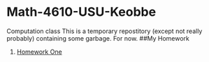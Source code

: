 # Math-4610-USU-Keobbe
Computation class
This is a temporary repostitory (except not really probably) containing some garbage. For now. 
##My Homework

1. [Homework One](http://jvkeobbe.math-4610-USU-Keobbe.github.io/homework)
